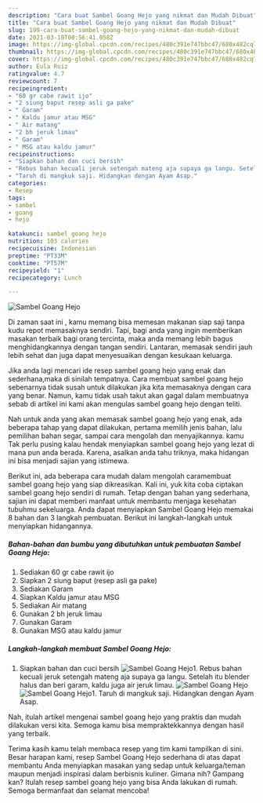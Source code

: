 ```yaml
---
description: "Cara buat Sambel Goang Hejo yang nikmat dan Mudah Dibuat"
title: "Cara buat Sambel Goang Hejo yang nikmat dan Mudah Dibuat"
slug: 199-cara-buat-sambel-goang-hejo-yang-nikmat-dan-mudah-dibuat
date: 2021-03-10T00:56:41.058Z
image: https://img-global.cpcdn.com/recipes/480c391e747bbc47/680x482cq70/sambel-goang-hejo-foto-resep-utama.jpg
thumbnail: https://img-global.cpcdn.com/recipes/480c391e747bbc47/680x482cq70/sambel-goang-hejo-foto-resep-utama.jpg
cover: https://img-global.cpcdn.com/recipes/480c391e747bbc47/680x482cq70/sambel-goang-hejo-foto-resep-utama.jpg
author: Eula Ruiz
ratingvalue: 4.7
reviewcount: 7
recipeingredient:
- "60 gr cabe rawit ijo"
- "2 siung baput resep asli ga pake"
- " Garam"
- " Kaldu jamur atau MSG"
- " Air matang"
- "2 bh jeruk limau"
- " Garam"
- " MSG atau kaldu jamur"
recipeinstructions:
- "Siapkan bahan dan cuci bersih"
- "Rebus bahan kecuali jeruk setengah mateng aja supaya ga langu. Setelah itu blender halus dan beri garam, kaldu juga air jeruk limau."
- "Taruh di mangkuk saji. Hidangkan dengan Ayam Asap."
categories:
- Resep
tags:
- sambel
- goang
- hejo

katakunci: sambel goang hejo 
nutrition: 103 calories
recipecuisine: Indonesian
preptime: "PT33M"
cooktime: "PT57M"
recipeyield: "1"
recipecategory: Lunch

---
```



![Sambel Goang Hejo](https://img-global.cpcdn.com/recipes/480c391e747bbc47/680x482cq70/sambel-goang-hejo-foto-resep-utama.jpg)

Di zaman  saat ini , kamu memang bisa memesan makanan siap saji tanpa kudu repot memasaknya sendiri. Tapi, bagi anda yang ingin memberikan masakan terbaik bagi orang tercinta, maka anda memang lebih bagus menghidangkannya dengan tangan sendiri. Lantaran, memasak sendiri jauh lebih sehat dan juga dapat menyesuaikan dengan kesukaan keluarga.

Jika anda lagi mencari ide resep sambel goang hejo yang enak dan sederhana,maka di sinilah tempatnya. Cara membuat sambel goang hejo  sebenarnya tidak susah untuk dilakukan jika kita memasaknya dengan cara yang benar. Namun, kamu tidak usah takut akan gagal dalam membuatnya 
sebab di artikel ini kami akan mengulas sambel goang hejo dengan teliti.  



Nah untuk anda yang akan memasak sambel goang hejo yang enak, ada beberapa tahap yang dapat dilakukan, pertama memilih jenis bahan, lalu pemilihan bahan segar, sampai cara mengolah dan menyajikannya. kamu Tak perlu pusing kalau hendak menyiapkan sambel goang hejo yang lezat di mana pun anda berada. Karena, asalkan anda  tahu triknya, maka hidangan ini bisa menjadi sajian yang istimewa.

Berikut ini, ada beberapa cara mudah dalam mengolah caramembuat sambel goang hejo yang siap dikreasikan. Kali ini, yuk kita coba ciptakan sambel goang hejo sendiri di rumah. Tetap dengan bahan yang sederhana, sajian ini dapat memberi manfaat untuk membantu menjaga kesehatan tubuhmu sekeluarga. Anda dapat menyiapkan Sambel Goang Hejo memakai 8 bahan dan 3 langkah pembuatan. Berikut ini langkah-langkah untuk menyiapkan hidangannya.

<!--inarticleads1-->

##### Bahan-bahan dan bumbu yang dibutuhkan untuk pembuatan Sambel Goang Hejo:

1. Sediakan 60 gr cabe rawit ijo
1. Siapkan 2 siung baput (resep asli ga pake)
1. Sediakan  Garam
1. Siapkan  Kaldu jamur atau MSG
1. Sediakan  Air matang
1. Gunakan 2 bh jeruk limau
1. Gunakan  Garam
1. Gunakan  MSG atau kaldu jamur




<!--inarticleads2-->

##### Langkah-langkah membuat Sambel Goang Hejo:

1. Siapkan bahan dan cuci bersih
<img src="https://img-global.cpcdn.com/steps/9b903b678db53414/160x128cq70/sambel-goang-hejo-langkah-memasak-1-foto.jpg" alt="Sambel Goang Hejo">1. Rebus bahan kecuali jeruk setengah mateng aja supaya ga langu. Setelah itu blender halus dan beri garam, kaldu juga air jeruk limau.
<img src="https://img-global.cpcdn.com/steps/0e4f96d02967d81f/160x128cq70/sambel-goang-hejo-langkah-memasak-2-foto.jpg" alt="Sambel Goang Hejo"><img src="https://img-global.cpcdn.com/steps/cc2dd8ea1d6dca97/160x128cq70/sambel-goang-hejo-langkah-memasak-2-foto.jpg" alt="Sambel Goang Hejo">1. Taruh di mangkuk saji. Hidangkan dengan Ayam Asap.




Nah, itulah artikel mengenai  sambel goang hejo  yang praktis dan mudah dilakukan versi kita. Semoga kamu bisa mempraktekkannya dengan hasil yang terbaik. 

Terima kasih kamu telah membaca resep yang tim kami tampilkan di sini. Besar harapan kami, resep  Sambel Goang Hejo sederhana di atas dapat membantu Anda menyiapkan masakan yang sedap untuk keluarga/teman maupun menjadi inspirasi dalam berbisnis kuliner. Gimana nih? Gampang kan? Itulah resep sambel goang hejo yang bisa Anda lakukan di rumah. Semoga bermanfaat dan selamat mencoba!

